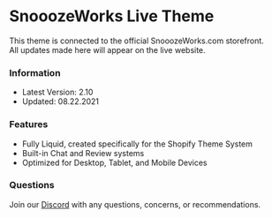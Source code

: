 # SnooozeWorks Live Theme

This theme is connected to the official SnooozeWorks.com storefront.<br />
All updates made here will appear on the live website.

### Information
* Latest Version: 2.10
* Updated: 08.22.2021

### Features
* Fully Liquid, created specifically for the Shopify Theme System
* Built-in Chat and Review systems
* Optimized for Desktop, Tablet, and Mobile Devices

### Questions

Join our [Discord](https://discord.gg/MH2JCMwcnr) with any questions, concerns, or recommendations.
